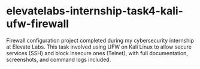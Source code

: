 # elevatelabs-internship-task4-kali-ufw-firewall
Firewall configuration project completed during my cybersecurity internship at Elevate Labs. This task involved using UFW on Kali Linux to allow secure services (SSH) and block insecure ones (Telnet), with full documentation, screenshots, and command logs included.

